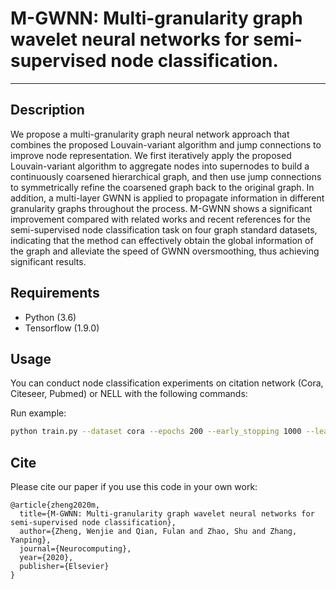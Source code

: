 # M-GWNN: Multi-granularity graph wavelet neural networks for semi-supervised node classification.

---

## Description

We propose a multi-granularity graph neural network approach that combines the proposed Louvain-variant algorithm and jump connections to improve node representation. We first iteratively apply the proposed Louvain-variant algorithm to aggregate nodes into supernodes to build a continuously coarsened hierarchical graph, and then use jump connections to symmetrically refine the coarsened graph back to the original graph. In addition, a multi-layer GWNN is applied to propagate information in different granularity graphs throughout the process. M-GWNN shows a significant improvement compared with related works and recent references for the semi-supervised node classification task on four graph standard datasets, indicating that the method can effectively obtain the global information of the graph and alleviate the speed of GWNN oversmoothing, thus achieving significant results.



## Requirements
- Python (3.6)
- Tensorflow (1.9.0)


## Usage

You can conduct node classification experiments on citation network (Cora, Citeseer, Pubmed) or NELL with the following commands:

Run example:
```bash
python train.py --dataset cora --epochs 200 --early_stopping 1000 --learning_rate 0.01 --coarsen_level 2 --dropout 0.8 --weight_decay 9e-3 --hidden 32  --wavelet_s 0.6 --threshold 9e-6 
```


## Cite
Please cite our paper if you use this code in your own work:

```
@article{zheng2020m,
  title={M-GWNN: Multi-granularity graph wavelet neural networks for semi-supervised node classification},
  author={Zheng, Wenjie and Qian, Fulan and Zhao, Shu and Zhang, Yanping},
  journal={Neurocomputing},
  year={2020},
  publisher={Elsevier}
}
```
